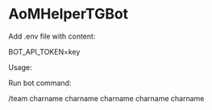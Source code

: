 # AoMHelperTGBot

Add .env file with content:

BOT_API_TOKEN=key

Usage:

Run bot command: 

/team charname charname charname charname charname

